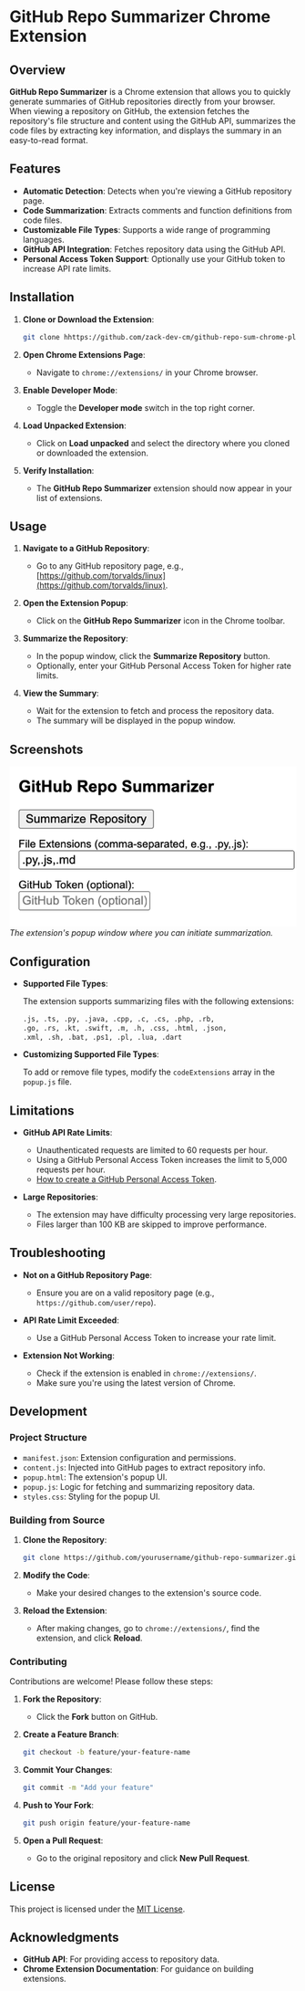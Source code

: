 # GitHub Repo Summarizer Chrome Extension

## Overview

**GitHub Repo Summarizer** is a Chrome extension that allows you to quickly generate summaries of GitHub repositories directly from your browser. When viewing a repository on GitHub, the extension fetches the repository's file structure and content using the GitHub API, summarizes the code files by extracting key information, and displays the summary in an easy-to-read format.

## Features

- **Automatic Detection**: Detects when you're viewing a GitHub repository page.
- **Code Summarization**: Extracts comments and function definitions from code files.
- **Customizable File Types**: Supports a wide range of programming languages.
- **GitHub API Integration**: Fetches repository data using the GitHub API.
- **Personal Access Token Support**: Optionally use your GitHub token to increase API rate limits.

## Installation

1. **Clone or Download the Extension**:

   ```bash
   git clone hhttps://github.com/zack-dev-cm/github-repo-sum-chrome-plugin
   ```

2. **Open Chrome Extensions Page**:

   - Navigate to `chrome://extensions/` in your Chrome browser.

3. **Enable Developer Mode**:

   - Toggle the **Developer mode** switch in the top right corner.

4. **Load Unpacked Extension**:

   - Click on **Load unpacked** and select the directory where you cloned or downloaded the extension.

5. **Verify Installation**:

   - The **GitHub Repo Summarizer** extension should now appear in your list of extensions.

## Usage

1. **Navigate to a GitHub Repository**:

   - Go to any GitHub repository page, e.g., [https://github.com/torvalds/linux](https://github.com/torvalds/linux).

2. **Open the Extension Popup**:

   - Click on the **GitHub Repo Summarizer** icon in the Chrome toolbar.

3. **Summarize the Repository**:

   - In the popup window, click the **Summarize Repository** button.
   - Optionally, enter your GitHub Personal Access Token for higher rate limits.

4. **View the Summary**:

   - Wait for the extension to fetch and process the repository data.
   - The summary will be displayed in the popup window.

## Screenshots

![Extension Popup](screenshots/extension-popup.png)
*The extension's popup window where you can initiate summarization.*

<!-- ![Summary Output](screenshots/summary-output.png)
*An example of the generated summary displayed in the extension.* -->

## Configuration

- **Supported File Types**:

  The extension supports summarizing files with the following extensions:

  ```
  .js, .ts, .py, .java, .cpp, .c, .cs, .php, .rb,
  .go, .rs, .kt, .swift, .m, .h, .css, .html, .json,
  .xml, .sh, .bat, .ps1, .pl, .lua, .dart
  ```

- **Customizing Supported File Types**:

  To add or remove file types, modify the `codeExtensions` array in the `popup.js` file.

## Limitations

- **GitHub API Rate Limits**:

  - Unauthenticated requests are limited to 60 requests per hour.
  - Using a GitHub Personal Access Token increases the limit to 5,000 requests per hour.
  - [How to create a GitHub Personal Access Token](https://docs.github.com/en/authentication/keeping-your-account-and-data-secure/creating-a-personal-access-token).

- **Large Repositories**:

  - The extension may have difficulty processing very large repositories.
  - Files larger than 100 KB are skipped to improve performance.

## Troubleshooting

- **Not on a GitHub Repository Page**:

  - Ensure you are on a valid repository page (e.g., `https://github.com/user/repo`).

- **API Rate Limit Exceeded**:

  - Use a GitHub Personal Access Token to increase your rate limit.

- **Extension Not Working**:

  - Check if the extension is enabled in `chrome://extensions/`.
  - Make sure you're using the latest version of Chrome.

## Development

### Project Structure

- `manifest.json`: Extension configuration and permissions.
- `content.js`: Injected into GitHub pages to extract repository info.
- `popup.html`: The extension's popup UI.
- `popup.js`: Logic for fetching and summarizing repository data.
- `styles.css`: Styling for the popup UI.

### Building from Source

1. **Clone the Repository**:

   ```bash
   git clone https://github.com/yourusername/github-repo-summarizer.git
   ```

2. **Modify the Code**:

   - Make your desired changes to the extension's source code.

3. **Reload the Extension**:

   - After making changes, go to `chrome://extensions/`, find the extension, and click **Reload**.

### Contributing

Contributions are welcome! Please follow these steps:

1. **Fork the Repository**:

   - Click the **Fork** button on GitHub.

2. **Create a Feature Branch**:

   ```bash
   git checkout -b feature/your-feature-name
   ```

3. **Commit Your Changes**:

   ```bash
   git commit -m "Add your feature"
   ```

4. **Push to Your Fork**:

   ```bash
   git push origin feature/your-feature-name
   ```

5. **Open a Pull Request**:

   - Go to the original repository and click **New Pull Request**.

## License

This project is licensed under the [MIT License](LICENSE).

## Acknowledgments

- **GitHub API**: For providing access to repository data.
- **Chrome Extension Documentation**: For guidance on building extensions.



